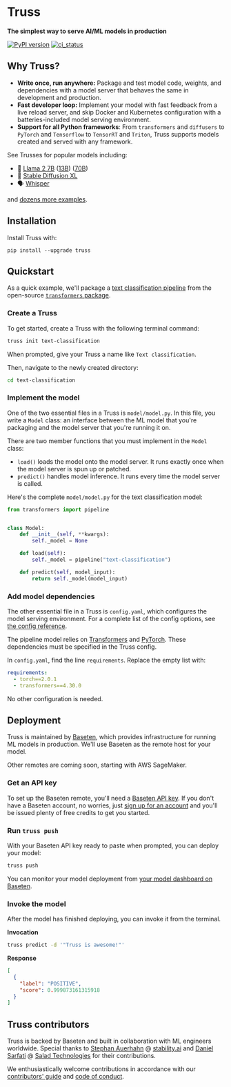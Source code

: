 # Truss

**The simplest way to serve AI/ML models in production**

[![PyPI version](https://badge.fury.io/py/truss.svg)](https://badge.fury.io/py/truss)
[![ci_status](https://github.com/basetenlabs/truss/actions/workflows/release.yml/badge.svg)](https://github.com/basetenlabs/truss/actions/workflows/release.yml)

## Why Truss?

* **Write once, run anywhere:** Package and test model code, weights, and dependencies with a model server that behaves the same in development and production.
* **Fast developer loop:** Implement your model with fast feedback from a live reload server, and skip Docker and Kubernetes configuration with a batteries-included model serving environment.
* **Support for all Python frameworks**: From `transformers` and `diffusers` to `PyTorch` and `Tensorflow` to `TensorRT` and `Triton`, Truss supports models created and served with any framework.

See Trusses for popular models including:

* 🦙 [Llama 2 7B](https://github.com/basetenlabs/truss-examples/tree/main/llama/llama-2-7b-chat) ([13B](https://github.com/basetenlabs/truss-examples/tree/main/llama/llama-2-13b-chat)) ([70B](https://github.com/basetenlabs/truss-examples/tree/main/llama/llama-2-70b-chat))
* 🎨 [Stable Diffusion XL](https://github.com/basetenlabs/truss-examples/tree/main/stable-diffusion/stable-diffusion-xl-1.0)
* 🗣 [Whisper](https://github.com/basetenlabs/truss-examples/tree/main/whisper/whisper-truss)

and [dozens more examples](https://github.com/basetenlabs/truss-examples/).

## Installation

Install Truss with:

```
pip install --upgrade truss
```

## Quickstart

As a quick example, we'll package a [text classification pipeline](https://huggingface.co/docs/transformers/main_classes/pipelines) from the open-source [`transformers` package](https://github.com/huggingface/transformers).

### Create a Truss

To get started, create a Truss with the following terminal command:

```sh
truss init text-classification
```

When prompted, give your Truss a name like `Text classification`.

Then, navigate to the newly created directory:

```sh
cd text-classification
```

### Implement the model

One of the two essential files in a Truss is `model/model.py`. In this file, you write a `Model` class: an interface between the ML model that you're packaging and the model server that you're running it on.

There are two member functions that you must implement in the `Model` class:

* `load()` loads the model onto the model server. It runs exactly once when the model server is spun up or patched.
* `predict()` handles model inference. It runs every time the model server is called.

Here's the complete `model/model.py` for the text classification model:

```python
from transformers import pipeline


class Model:
    def __init__(self, **kwargs):
        self._model = None

    def load(self):
        self._model = pipeline("text-classification")

    def predict(self, model_input):
        return self._model(model_input)
```

### Add model dependencies

The other essential file in a Truss is `config.yaml`, which configures the model serving environment. For a complete list of the config options, see [the config reference](https://truss.baseten.co/reference/config).

The pipeline model relies on [Transformers](https://huggingface.co/docs/transformers/index) and [PyTorch](https://pytorch.org/). These dependencies must be specified in the Truss config.

In `config.yaml`, find the line `requirements`. Replace the empty list with:

```yaml
requirements:
  - torch==2.0.1
  - transformers==4.30.0
```

No other configuration is needed.

## Deployment

Truss is maintained by [Baseten](https://baseten.co), which provides infrastructure for running ML models in production. We'll use Baseten as the remote host for your model.

Other remotes are coming soon, starting with AWS SageMaker.

### Get an API key

To set up the Baseten remote, you'll need a [Baseten API key](https://app.baseten.co/settings/account/api_keys). If you don't have a Baseten account, no worries, just [sign up for an account](https://app.baseten.co/signup/) and you'll be issued plenty of free credits to get you started.

### Run `truss push`

With your Baseten API key ready to paste when prompted, you can deploy your model:

```sh
truss push
```

You can monitor your model deployment from [your model dashboard on Baseten](https://app.baseten.co/models/).

### Invoke the model

After the model has finished deploying, you can invoke it from the terminal.

**Invocation**

```sh
truss predict -d '"Truss is awesome!"'
```

**Response**

```json
[
  {
    "label": "POSITIVE",
    "score": 0.999873161315918
  }
]
```

## Truss contributors

Truss is backed by Baseten and built in collaboration with ML engineers worldwide. Special thanks to [Stephan Auerhahn](https://github.com/palp) @ [stability.ai](https://stability.ai/) and [Daniel Sarfati](https://github.com/dsarfati) @ [Salad Technologies](https://salad.com/) for their contributions.

We enthusiastically welcome contributions in accordance with our [contributors' guide](CONTRIBUTING.md) and [code of conduct](CODE_OF_CONDUCT.md).
